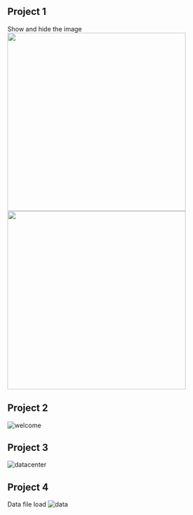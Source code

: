 ## Project 1
Show and hide the image
<img src="https://user-images.githubusercontent.com/29461344/116452322-3adfcf80-a823-11eb-83ae-b0e7e5af6650.PNG" width="400">
<img src="https://user-images.githubusercontent.com/29461344/116452336-3ddac000-a823-11eb-9bbc-fc1133e8be1b.PNG" width="400">
## Project 2
![welcome](https://user-images.githubusercontent.com/29461344/116452364-4501ce00-a823-11eb-8d7e-fcee2fb070df.PNG)
## Project 3
![datacenter](https://user-images.githubusercontent.com/29461344/116452378-47fcbe80-a823-11eb-9261-39a56c63ec32.PNG)
## Project 4
Data file load
![data](https://user-images.githubusercontent.com/29461344/116453786-e3426380-a824-11eb-8f36-204d708818b4.PNG)

